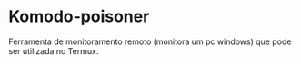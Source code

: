 # Komodo-poisoner
Ferramenta de monitoramento remoto (monitora um pc windows) que pode ser utilizada no Termux. 
